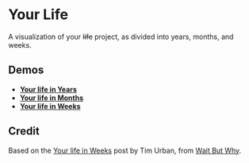 # Your Life

A visualization of your ~~life~~ project, as divided into years, months, and weeks.

## Demos
 - **[Your life in Years](https://bryanbraun.github.io/your-life/years.html)**
 - **[Your life in Months](https://bryanbraun.github.io/your-life/months.html)**
 - **[Your life in Weeks](https://bryanbraun.github.io/your-life/weeks.html)**

## Credit
Based on the [Your life in Weeks](http://waitbutwhy.com/2014/05/life-weeks.html) post by Tim Urban, from [Wait But Why](http://waitbutwhy.com/).
